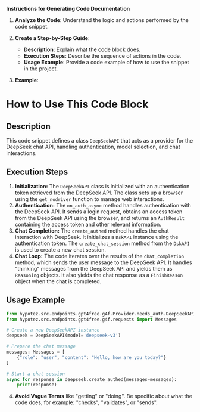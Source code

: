 **Instructions for Generating Code Documentation**

1. **Analyze the Code**: Understand the logic and actions performed by the code snippet.

2. **Create a Step-by-Step Guide**:
    - **Description**: Explain what the code block does.
    - **Execution Steps**: Describe the sequence of actions in the code.
    - **Usage Example**: Provide a code example of how to use the snippet in the project.

3. **Example**:

How to Use This Code Block
=========================================================================================

Description
-------------------------
This code snippet defines a class `DeepSeekAPI` that acts as a provider for the DeepSeek chat API, handling authentication, model selection, and chat interactions.

Execution Steps
-------------------------
1. **Initialization:** The `DeepSeekAPI` class is initialized with an authentication token retrieved from the DeepSeek API. The class sets up a browser using the `get_nodriver` function to manage web interactions.
2. **Authentication:** The `on_auth_async` method handles authentication with the DeepSeek API. It sends a login request, obtains an access token from the DeepSeek API using the browser, and returns an `AuthResult` containing the access token and other relevant information.
3. **Chat Completion:** The `create_authed` method handles the chat interaction with DeepSeek. It initializes a `DskAPI` instance using the authentication token. The `create_chat_session` method from the `DskAPI` is used to create a new chat session. 
4. **Chat Loop:** The code iterates over the results of the `chat_completion` method, which sends the user message to the DeepSeek API. It handles "thinking" messages from the DeepSeek API and yields them as `Reasoning` objects. It also yields the chat response as a `FinishReason` object when the chat is completed.

Usage Example
-------------------------

```python
from hypotez.src.endpoints.gpt4free.g4f.Provider.needs_auth.DeepSeekAPI import DeepSeekAPI
from hypotez.src.endpoints.gpt4free.g4f.requests import Messages

# Create a new DeepSeekAPI instance
deepseek = DeepSeekAPI(model='deepseek-v3') 

# Prepare the chat message
messages: Messages = [
    {"role": "user", "content": "Hello, how are you today?"}
]

# Start a chat session
async for response in deepseek.create_authed(messages=messages):
    print(response)
```

4. **Avoid Vague Terms** like "getting" or "doing". Be specific about what the code does, for example: "checks", "validates", or "sends".